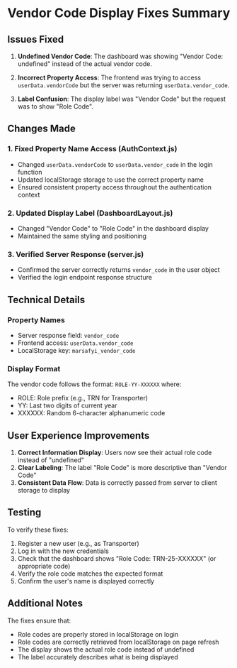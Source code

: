 # Vendor Code Display Fixes Summary

## Issues Fixed

1. **Undefined Vendor Code**: The dashboard was showing "Vendor Code: undefined" instead of the actual vendor code.

2. **Incorrect Property Access**: The frontend was trying to access `userData.vendorCode` but the server was returning `userData.vendor_code`.

3. **Label Confusion**: The display label was "Vendor Code" but the request was to show "Role Code".

## Changes Made

### 1. Fixed Property Name Access (AuthContext.js)
- Changed `userData.vendorCode` to `userData.vendor_code` in the login function
- Updated localStorage storage to use the correct property name
- Ensured consistent property access throughout the authentication context

### 2. Updated Display Label (DashboardLayout.js)
- Changed "Vendor Code" to "Role Code" in the dashboard display
- Maintained the same styling and positioning

### 3. Verified Server Response (server.js)
- Confirmed the server correctly returns `vendor_code` in the user object
- Verified the login endpoint response structure

## Technical Details

### Property Names
- Server response field: `vendor_code`
- Frontend access: `userData.vendor_code`
- LocalStorage key: `marsafyi_vendor_code`

### Display Format
The vendor code follows the format: `ROLE-YY-XXXXXX` where:
- ROLE: Role prefix (e.g., TRN for Transporter)
- YY: Last two digits of current year
- XXXXXX: Random 6-character alphanumeric code

## User Experience Improvements

1. **Correct Information Display**: Users now see their actual role code instead of "undefined"
2. **Clear Labeling**: The label "Role Code" is more descriptive than "Vendor Code"
3. **Consistent Data Flow**: Data is correctly passed from server to client storage to display

## Testing

To verify these fixes:
1. Register a new user (e.g., as Transporter)
2. Log in with the new credentials
3. Check that the dashboard shows "Role Code: TRN-25-XXXXXX" (or appropriate code)
4. Verify the role code matches the expected format
5. Confirm the user's name is displayed correctly

## Additional Notes

The fixes ensure that:
- Role codes are properly stored in localStorage on login
- Role codes are correctly retrieved from localStorage on page refresh
- The display shows the actual role code instead of undefined
- The label accurately describes what is being displayed